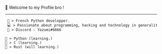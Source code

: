 
👋 Welcome to my Profile bro !

-----  
<!--START_SECTION:waka-->
```diff
 🚀 > French Python developper.
 💻 > Passionate about programming, hacking and technology in generality.
 🤝 > Discord : Yazumi#6666
```
```
🔸 > Python (learning.)
🔸 > C (learning.)
🔸 > Rust (will learning.)
```
